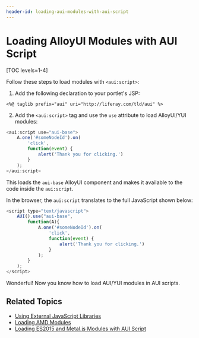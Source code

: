```yaml
---
header-id: loading-aui-modules-with-aui-script
---
```


# Loading AlloyUI Modules with AUI Script

[TOC levels=1-4]

Follow these steps to load modules with `<aui:script>`:

1.  Add the following declaration to your portlet's JSP:

```markup
<%@ taglib prefix="aui" uri="http://liferay.com/tld/aui" %>
```

2.  Add the `<aui:script>` tag and use the `use` attribute to load AlloyUI/YUI 
    modules:

```javascript
<aui:script use="aui-base">
    A.one('#someNodeId').on(
        'click',
        function(event) {
            alert('Thank you for clicking.')
        }
    );
</aui:script>
```

This loads the `aui-base` AlloyUI component and makes it available to the code 
inside the `aui:script`.

In the browser, the `aui:script` translates to the full JavaScript shown below:

```javascript
<script type="text/javascript">
    AUI().use("aui-base",
        function(A){
            A.one('#someNodeId').on(
                'click',
                function(event) {
                    alert('Thank you for clicking.')
                }
            );
        }
    );
</script>
```

Wonderful! Now you know how to load AUI/YUI modules in AUI scripts. 

## Related Topics

- [Using External JavaScript Libraries](/docs/7-2/frameworks/-/knowledge_base/f/using-external-javascript-libraries)
- [Loading AMD Modules](/docs/7-2/frameworks/-/knowledge_base/f/loading-amd-modules-in-liferay)
- [Loading ES2015 and Metal.js Modules with AUI Script](/docs/7-2/frameworks/-/knowledge_base/f/loading-es2015-and-metal-modules-with-aui-script)
